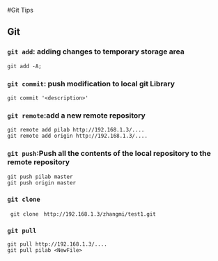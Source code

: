 #Git Tips

## Git

### `git add`: adding changes to temporary storage area
```
git add -A;
```

### `git commit`: push modification to local git Library
```
git commit '<description>'
```

### `git remote`:add a new remote repository
```
git remote add pilab http://192.168.1.3/....
git remote add origin http://192.168.1.3/....
``` 

### `git push`:Push all the contents of the local repository to the remote repository
```
git push pilab master
git push origin master
```

### `git clone`
```
 git clone　http://192.168.1.3/zhangmi/test1.git
 ```

### `git pull`
```
git pull http://192.168.1.3/....
git pull pilab <NewFile>
```

